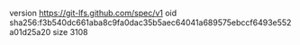 version https://git-lfs.github.com/spec/v1
oid sha256:f3b540dc661aba8c9fa0dac35b5aec64041a689575ebccf6493e552a01d25a20
size 3108
